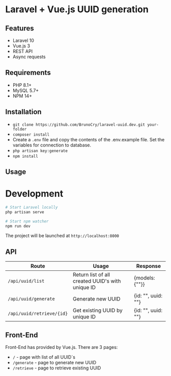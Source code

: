 # Laravel + Vue.js UUID generation

## Features
- Laravel 10
- Vue.js 3
- REST API
- Async requests

## Requirements
- PHP 8.1+
- MySQL 5.7+
- NPM 14+

## Installation
- `git clone https://github.com/BrunoCry/laravel-uuid.dev.git your-folder`
- `composer install`
- Create a `.env` file and copy the contents of the .env.example file. Set the variables for connection to database.
- `php artisan key:generate`
- `npm install`

## Usage
# Development
```bash
# Start Laravel locally
php artisan serve

# Start npm watcher
npm run dev
```

The project will be launched at `http://localhost:8000`

## API
| Route                     | Usage                                            | Response           |
| ------------------------- | ------------------------------------------------ | ------------------ |
| `/api/uuid/list`          | Return list of all created UUID's with unique ID | {models: {""}}     |
| `/api/uuid/generate`      | Generate new UUID                                | {id: "", uuid: ""} |
| `/api/uuid/retrieve/{id}` | Get existing UUID by unique ID                   | {id: "", uuid: ""} |

## Front-End
Front-End has provided by Vue.js. There are 3 pages:
- `/` - page with list of all UUID`s
- `/generate` - page to generate new UUID
- `/retrieve` - page to retrieve existing UUID